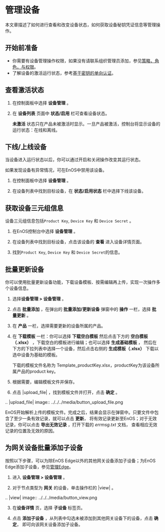 # 管理设备

本文章描述了如何进行查看和改变设备状态，如何获取设备秘钥凭证信息等管理操作。

## 开始前准备

- 你需要有设备管理操作权限，如果没有请联系组织管理员添加，参见[策略，角色，与权限](/docs/iam/zh_CN/2.0.9/access_policy)。
- 了解设备的激活运行状态，参考[基于密钥的单向认证](../../../learn/deviceconnection_authentication)。

## 查看激活状态

1. 在控制面板中选择 **设备管理** 。

2. 在 **设备列表** 页面中 **状态/启用** 栏可查看设备状态。

   **未激活** 状态只在产品未被激活时显示。一旦产品被激活，控制台将显示设备的运行状态：在线和离线。

## 下线/上线设备

当设备进入运行状态以后，你可以通过开启和关闭操作改变其运行状态。

如果发现设备有异常情况，可在EnOS中禁用该设备。

1. 在控制面板中选择 **设备管理** 。

2. 在设备列表中找到目标设备，在 **状态/启用状态** 栏中选择下线该设备。


## 获取设备三元组信息

设备三元组信息包括`Product Key`, `Device Key` 和 `Device Secret` 。

1. 在EnOS控制台中选择 **设备管理** 。

2. 在设备列表中找到目标设备，点击该设备的 **查看** 进入设备详情页面。

3. 找到`Product Key`, `Device Key` 和 `Device Secret`的信息。

## 批量更新设备

你可以使用批量更新设备功能，下载设备模板、按需编辑再上传，实现一次操作多个设备信息。

1. 选择**设备管理 > 设备管理** 。

2. 点击 **批量添加** ，在弹出的 **批量添加/更新设备** 弹窗中的 **操作** 一栏，选择 **批量更新** 。

3. 在 **产品** 一栏，选择需要更新的设备所属的产品。

4. 在 **下载模板** 一栏：你可以选择 **下载空白模板** 然后点击下方的 **空白模板（.xlsx）** ，下载空白的模板进行编辑；也可以选择 **生成基础模板** ， 然后在下方的下拉列表中选择一个设备，然后点击右侧的 **生成模板（.xlsx）** 下载以选中设备为基础的模板。

   下载的模板文件名称为 Template_productKey.xlsx，productKey为该设备所属产品的product key。

5. 根据需要，编辑模板文件并保存。

6. 点击 |upload_file| ，找到模板文件并打开，点击 **确定** 。

 .. |upload_file| image:: ../../../media/button_upload_file.png

   EnOS开始解析上传的模板文件。完成之后，结果会显示在弹窗中。只要文件中包含了至少一条有效记录，就可以点击 **更新**， 将有效记录更新至EnOS；对于无效记录，你可以点击 **导出无效记录** ，打开下载的 _errmsg.txt_ 文档， 查看相应无效记录的位置及无效的原因。

## 为网关设备批量添加子设备

按照以下步骤，可以为除EnOS Edge以外的其他网关设备添加子设备；为EnOS Edge添加子设备，参见[管理Edge](/docs/enos-edge/zh_CN/2.0.9/howto/console_configuration/managing_edge)。

1. 进入 **设备管理 > 设备管理** 。

2. 对于节点类型为 **网关** 的设备，单击操作栏的 |view| 。

 .. |view| image:: ../../../media/button_view.png

3. 在**设备详情** 页，选择 **子设备** 标签页。

4. 点击 **添加子设备** ，从列表中勾选未被添加到其他网关设备下的设备，点击 **确定**， 即可向该网关设备添加子设备。
